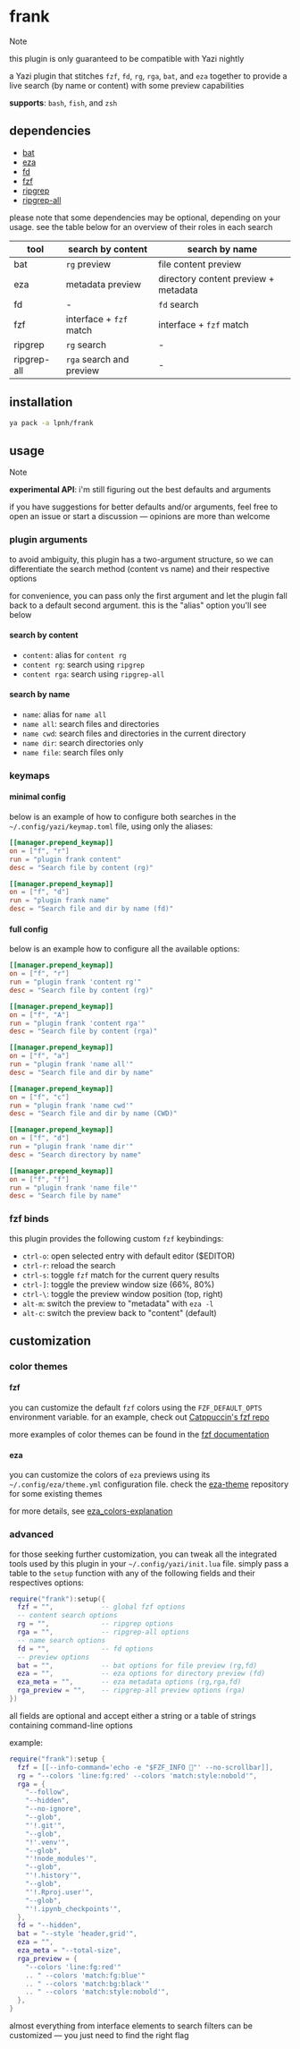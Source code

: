 # frank

> [!NOTE]
> this plugin is only guaranteed to be compatible with Yazi nightly

a Yazi plugin that stitches `fzf`, `fd`, `rg`, `rga`, `bat`, and `eza` together
to provide a live search (by name or content) with some preview capabilities

**supports**: `bash`, `fish`, and `zsh`

## dependencies

- [bat](https://github.com/sharkdp/bat)
- [eza](https://eza.rocks/)
- [fd](https://github.com/sharkdp/fd)
- [fzf](https://junegunn.github.io/fzf/)
- [ripgrep](https://github.com/BurntSushi/ripgrep)
- [ripgrep-all](https://github.com/phiresky/ripgrep-all)

please note that some dependencies may be optional, depending on your usage.
see the table below for an overview of their roles in each search

| tool        | search by content        | search by name                       |
| ----------- | ------------------------ | ------------------------------------ |
| bat         | `rg` preview             | file content preview                 |
| eza         | metadata preview         | directory content preview + metadata |
| fd          | -                        | `fd` search                          |
| fzf         | interface + `fzf` match  | interface + `fzf` match              |
| ripgrep     | `rg` search              | -                                    |
| ripgrep-all | `rga` search and preview | -                                    |

## installation

```sh
ya pack -a lpnh/frank
```

## usage

> [!NOTE]
> **experimental API**: i'm still figuring out the best defaults and arguments
>
> if you have suggestions for better defaults and/or arguments, feel free to
> open an issue or start a discussion — opinions are more than welcome

### plugin arguments

to avoid ambiguity, this plugin has a two-argument structure, so we can
differentiate the search method (content vs name) and their respective options

for convenience, you can pass only the first argument and let the plugin fall
back to a default second argument. this is the "alias" option you'll see below

#### search by content

- `content`: alias for `content rg`
- `content rg`: search using `ripgrep`
- `content rga`: search using `ripgrep-all`

#### search by name

- `name`: alias for `name all`
- `name all`: search files and directories
- `name cwd`: search files and directories in the current directory
- `name dir`: search directories only
- `name file`: search files only

### keymaps

#### minimal config

below is an example of how to configure both searches in the
`~/.config/yazi/keymap.toml` file, using only the aliases:

```toml
[[manager.prepend_keymap]]
on = ["f", "r"]
run = "plugin frank content"
desc = "Search file by content (rg)"

[[manager.prepend_keymap]]
on = ["f", "d"]
run = "plugin frank name"
desc = "Search file and dir by name (fd)"
```

#### full config

below is an example how to configure all the available options:

```toml
[[manager.prepend_keymap]]
on = ["f", "r"]
run = "plugin frank 'content rg'"
desc = "Search file by content (rg)"

[[manager.prepend_keymap]]
on = ["f", "A"]
run = "plugin frank 'content rga'"
desc = "Search file by content (rga)"

[[manager.prepend_keymap]]
on = ["f", "a"]
run = "plugin frank 'name all'"
desc = "Search file and dir by name"

[[manager.prepend_keymap]]
on = ["f", "c"]
run = "plugin frank 'name cwd'"
desc = "Search file and dir by name (CWD)"

[[manager.prepend_keymap]]
on = ["f", "d"]
run = "plugin frank 'name dir'"
desc = "Search directory by name"

[[manager.prepend_keymap]]
on = ["f", "f"]
run = "plugin frank 'name file'"
desc = "Search file by name"
```

### fzf binds

this plugin provides the following custom `fzf` keybindings:

- `ctrl-o`: open selected entry with default editor ($EDITOR)
- `ctrl-r`: reload the search
- `ctrl-s`: toggle `fzf` match for the current query results
- `ctrl-]`: toggle the preview window size (66%, 80%)
- `ctrl-\`: toggle the preview window position (top, right)
- `alt-m`: switch the preview to "metadata" with `eza -l`
- `alt-c`: switch the preview back to "content" (default)

## customization

### color themes

#### fzf

you can customize the default `fzf` colors using the `FZF_DEFAULT_OPTS`
environment variable. for an example, check out [Catppuccin's fzf
repo](https://github.com/catppuccin/fzf?tab=readme-ov-file#usage)

more examples of color themes can be found in the [fzf
documentation](https://github.com/junegunn/fzf/blob/master/ADVANCED.md#color-themes)

#### eza

you can customize the colors of `eza` previews using its
`~/.config/eza/theme.yml` configuration file. check the
[eza-theme](https://github.com/eza-community/eza-themes) repository for some
existing themes

for more details, see
[eza_colors-explanation](https://github.com/eza-community/eza/blob/main/man/eza_colors-explanation.5.md)

### advanced

for those seeking further customization, you can tweak all the integrated tools
used by this plugin in your `~/.config/yazi/init.lua` file. simply pass a table
to the `setup` function with any of the following fields and their respectives
options:

```lua
require("frank"):setup({
  fzf = "",            -- global fzf options
  -- content search options
  rg = "",             -- ripgrep options
  rga = "",            -- ripgrep-all options
  -- name search options
  fd = "",             -- fd options
  -- preview options
  bat = "",            -- bat options for file preview (rg,fd)
  eza = "",            -- eza options for directory preview (fd)
  eza_meta = "",       -- eza metadata options (rg,rga,fd)
  rga_preview = "",    -- ripgrep-all preview options (rga)
})
```

all fields are optional and accept either a string or a table of strings
containing command-line options

example:

```lua
require("frank"):setup {
  fzf = [[--info-command='echo -e "$FZF_INFO 💛"' --no-scrollbar]],
  rg = "--colors 'line:fg:red' --colors 'match:style:nobold'",
  rga = {
    "--follow",
    "--hidden",
    "--no-ignore",
    "--glob",
    "'!.git'",
    "--glob",
    "!'.venv'",
    "--glob",
    "'!node_modules'",
    "--glob",
    "'!.history'",
    "--glob",
    "'!.Rproj.user'",
    "--glob",
    "'!.ipynb_checkpoints'",
  },
  fd = "--hidden",
  bat = "--style 'header,grid'",
  eza = "",
  eza_meta = "--total-size",
  rga_preview = {
    "--colors 'line:fg:red'"
    .. " --colors 'match:fg:blue'"
    .. " --colors 'match:bg:black'"
    .. " --colors 'match:style:nobold'",
  },
}
```

almost everything from interface elements to search filters can be customized —
you just need to find the right flag
